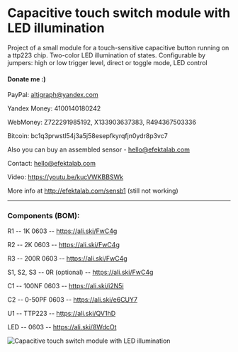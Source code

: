 # Capacitive touch switch module with LED illumination
Project of a small module for a touch-sensitive capacitive button running on a ttp223 chip. Two-color LED illumination of states. Configurable by jumpers: high or low trigger level, direct or toggle mode, LED control

#### Donate me :)

PayPal: altigraph@yandex.com

Yandex Money: 4100140180242

WebMoney: Z722291985192, X133903637383, R494367503336

Bitcoin: bc1q3prwstl54j3a5j58esepfkyrqfjn0ydr8p3vc7

Also you can buy an assembled sensor - hello@efektalab.com

Contact: hello@efektalab.com

Video: https://youtu.be/kucVWKBBSWk

More info at http://efektalab.com/sensb1 (still not working)


---


### Components (BOM):

R1 -- 1K 0603  --  https://ali.ski/FwC4g

R2 -- 2K 0603  --  https://ali.ski/FwC4g

R3 -- 200R 0603  --  https://ali.ski/FwC4g

S1, S2, S3 -- 0R (optional) -- https://ali.ski/FwC4g

C1 -- 100NF 0603  --  https://ali.ski/i2N5i

C2 -- 0-50PF 0603  --  https://ali.ski/e6CUY7

U1 -- TTP223 -- https://ali.ski/QV1hD

LED -- 0603 -- https://ali.ski/8WdcOt

![Capacitive touch switch module with LED illumination](https://github.com/smartboxchannel/Capacitive-touch-switch-module-with-led-illumination/blob/master/Images/img_20200728_170232-resized.jpg)
